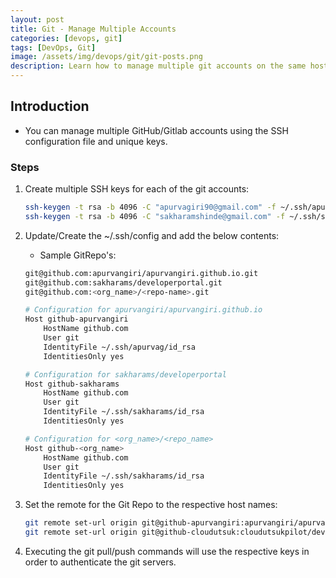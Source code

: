 ```yaml
---
layout: post
title: Git - Manage Multiple Accounts
categories: [devops, git]
tags: [DevOps, Git]
image: /assets/img/devops/git/git-posts.png
description: Learn how to manage multiple git accounts on the same host.
---
```



## Introduction

- You can manage multiple GitHub/Gitlab accounts using the SSH configuration file and unique keys.

### Steps

1. Create multiple SSH keys for each of the git accounts:

    ```sh
    ssh-keygen -t rsa -b 4096 -C "apurvagiri90@gmail.com" -f ~/.ssh/apurvag/id_rsa
    ssh-keygen -t rsa -b 4096 -C "sakharamshinde@gmail.com" -f ~/.ssh/sakharams/id_rsa
    ```

2. Update/Create the ~/.ssh/config and add the below contents:

    - Sample GitRepo's:

    ```sh
    git@github.com:apurvangiri/apurvangiri.github.io.git
    git@github.com:sakharams/developerportal.git
    git@github.com:<org_name>/<repo-name>.git
    ```

    ```sh
    # Configuration for apurvangiri/apurvangiri.github.io
    Host github-apurvangiri
        HostName github.com
        User git
        IdentityFile ~/.ssh/apurvag/id_rsa
        IdentitiesOnly yes

    # Configuration for sakharams/developerportal
    Host github-sakharams
        HostName github.com
        User git
        IdentityFile ~/.ssh/sakharams/id_rsa
        IdentitiesOnly yes

    # Configuration for <org_name>/<repo_name>
    Host github-<org_name>
        HostName github.com
        User git
        IdentityFile ~/.ssh/sakharams/id_rsa
        IdentitiesOnly yes
    ```

3. Set the remote for the Git Repo to the respective host names:

    ```sh
    git remote set-url origin git@github-apurvangiri:apurvangiri/apurvangiri.github.io.git
    git remote set-url origin git@github-cloudutsuk:cloudutsukpilot/developerportal.git
    ```

4. Executing the git pull/push commands will use the respective keys in order to authenticate the git servers.
